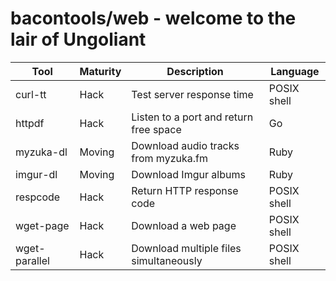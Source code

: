 bacontools/web - welcome to the lair of Ungoliant
=================================================
| Tool          | Maturity | Description                            | Language    |
|---------------|----------|----------------------------------------|-------------|
| curl-tt       | Hack     | Test server response time              | POSIX shell |
| httpdf        | Hack     | Listen to a port and return free space | Go          |
| myzuka-dl     | Moving   | Download audio tracks from myzuka.fm   | Ruby        |
| imgur-dl      | Moving   | Download Imgur albums                  | Ruby        |
| respcode      | Hack     | Return HTTP response code              | POSIX shell |
| wget-page     | Hack     | Download a web page                    | POSIX shell |
| wget-parallel | Hack     | Download multiple files simultaneously | POSIX shell |
